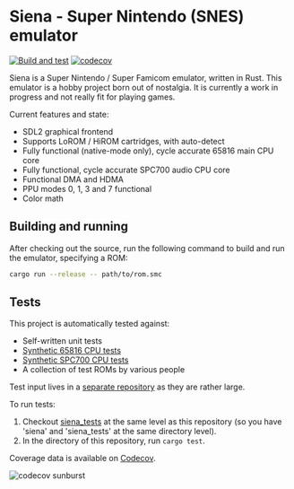# Siena - Super Nintendo (SNES) emulator

[![Build and test](https://github.com/twvd/siena/actions/workflows/build_test.yml/badge.svg)](https://github.com/twvd/siena/actions/workflows/build_test.yml) [![codecov](https://codecov.io/github/twvd/siena/graph/badge.svg?token=12207MF9CW)](https://codecov.io/github/twvd/siena)

Siena is a Super Nintendo / Super Famicom emulator, written in Rust. This emulator is a hobby project born out of nostalgia. It is currently a work in progress and not really fit for playing games.

Current features and state:
 * SDL2 graphical frontend
 * Supports LoROM / HiROM cartridges, with auto-detect
 * Fully functional (native-mode only), cycle accurate 65816 main CPU core
 * Fully functional, cycle accurate SPC700 audio CPU core
 * Functional DMA and HDMA
 * PPU modes 0, 1, 3 and 7 functional
 * Color math

## Building and running

After checking out the source, run the following command to build and run the emulator, specifying a ROM:

```sh
cargo run --release -- path/to/rom.smc
```

## Tests

This project is automatically tested against:
 * Self-written unit tests
 * [Synthetic 65816 CPU tests](https://github.com/TomHarte/ProcessorTests/tree/main/65816)
 * [Synthetic SPC700 CPU tests](https://github.com/raddad772/jsmoo/tree/main/misc/tests/GeneratedTests/spc700/v1)
 * A collection of test ROMs by various people

Test input lives in a [separate repository](https://github.com/twvd/siena_tests) as they are rather large.

To run tests:

1. Checkout [siena_tests](https://github.com/twvd/siena_tests]) at the same level as this repository (so you have 'siena' and 'siena_tests' at the same directory level).
2. In the directory of this repository, run `cargo test`.

Coverage data is available on [Codecov](https://app.codecov.io/gh/twvd/siena).

![codecov sunburst](https://codecov.io/github/twvd/siena/graphs/sunburst.svg?token=12207MF9CW)
